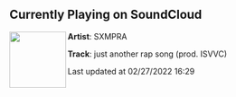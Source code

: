 ## Currently Playing on SoundCloud

[<img align="left" width="100" src="https://i1.sndcdn.com/artworks-0M3PTkpwxX9MqYYf-K2eWpw-t500x500.jpg">](https://soundcloud.com/sxmpra/just-another-rap-song-prod)

**Artist**: SXMPRA 

**Track**: just another rap song (prod. ISVVC)

Last updated at 02/27/2022 16:29
